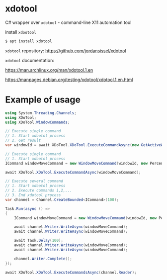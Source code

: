 # xdotool
C# wrapper over `xdotool` - command-line X11 automation tool

install `xdootool`

```sh
$ apt install xdotool 
```

`xdotool` repository: 
https://github.com/jordansissel/xdotool

`xdotool` documentation:

https://man.archlinux.org/man/xdotool.1.en

https://manpages.debian.org/testing/xdotool/xdotool.1.en.html

# Example of usage

```csharp
using System.Threading.Channels;
using XDoTool;
using XDoTool.WindowCommands;

// Execute single command
// 1. Start xdootol process
// 2. Get result
var windowId = await XDoTool.XDoTool.ExecuteCommandAsync(new GetActiveWindowCommand());

// Execute single command
// 1. Start xdootol process
ICommand windowMoveCommand = new WindowMoveCommand(windowId, new Percent<int>(5), new Percent<int>(5));

await XDoTool.XDoTool.ExecuteCommandAsync(windowMoveCommand);

// Execute several command
// 1. Start xdootol process
// 2. Execute commands 1,2,...
// 3. End xdotool process
var channel = Channel.CreateBounded<ICommand>(100);

Task.Run(async () =>
{
    ICommand windowMoveCommand = new WindowMoveCommand(windowId, new Percent<int>(5), new Percent<int>(5));

    await channel.Writer.WriteAsync(windowMoveCommand);
    await channel.Writer.WriteAsync(windowMoveCommand);

    await Task.Delay(100);
    await channel.Writer.WriteAsync(windowMoveCommand);
    await channel.Writer.WriteAsync(windowMoveCommand);

    channel.Writer.Complete();
});

await XDoTool.XDoTool.ExecuteCommandsAsync(channel.Reader);
```